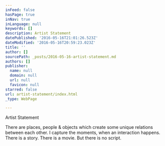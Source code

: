 ```yaml
---
inFeed: false
hasPage: true
inNav: true
inLanguage: null
keywords: []
description: Artist Statement
datePublished: '2016-05-16T21:01:26.523Z'
dateModified: '2016-05-16T20:59:23.023Z'
title: ''
author: []
sourcePath: _posts/2016-05-16-artist-statement.md
authors: []
publisher:
  name: null
  domain: null
  url: null
  favicon: null
starred: false
url: artist-statement/index.html
_type: WebPage

---
```

Artist Statement

There are places, people & objects which create some unique relations between each other. I capture the moments, when an interaction happens. There is a story. There is a movie. But there is no script.